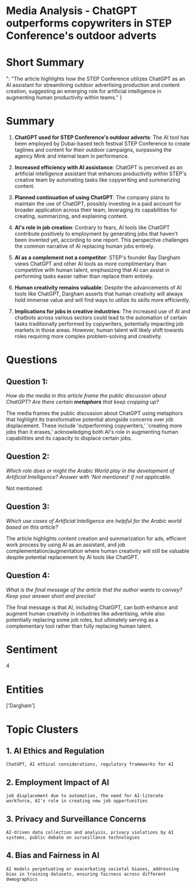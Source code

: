 # Media Analysis - ChatGPT outperforms copywriters in STEP Conference's outdoor adverts

# Short Summary
": "The article highlights how the STEP Conference utilizes ChatGPT as an AI assistant for streamlining outdoor advertising production and content creation, suggesting an emerging role for artificial intelligence in augmenting human productivity within teams."
}

# Summary
1. **ChatGPT used for STEP Conference's outdoor adverts**: The AI tool has been employed by Dubai-based tech festival STEP Conference to create taglines and content for their outdoor campaigns, surpassing the agency Mink and internal team in performance.

2. **Increased efficiency with AI assistance**: ChatGPT is perceived as an artificial intelligence assistant that enhances productivity within STEP's creative team by automating tasks like copywriting and summarizing content.

3. **Planned continuation of using ChatGPT**: The company plans to maintain the use of ChatGPT, possibly investing in a paid account for broader application across their team, leveraging its capabilities for creating, summarizing, and explaining content.

4. **AI's role in job creation**: Contrary to fears, AI tools like ChatGPT contribute positively to employment by generating jobs that haven't been invented yet, according to one report. This perspective challenges the common narrative of AI replacing human jobs entirely.

5. **AI as a complement not a competitor**: STEP's founder Ray Dargham views ChatGPT and other AI tools as more complimentary than competitive with human talent, emphasizing that AI can assist in performing tasks easier rather than replace them entirely.

6. **Human creativity remains valuable**: Despite the advancements of AI tools like ChatGPT, Dargham asserts that human creativity will always hold immense value and will find ways to utilize its skills more efficiently.

7. **Implications for jobs in creative industries**: The increased use of AI and chatbots across various sectors could lead to the automation of certain tasks traditionally performed by copywriters, potentially impacting job markets in those areas. However, human talent will likely shift towards roles requiring more complex problem-solving and creativity.

# Questions
## Question 1:
*How do the media in this article frame the public discussion about ChatGPT? Are there certain **metaphors** that keep cropping up?*

The media frames the public discussion about ChatGPT using metaphors that highlight its transformative potential alongside concerns over job displacement. These include 'outperforming copywriters,' 'creating more jobs than it erases,' acknowledging both AI's role in augmenting human capabilities and its capacity to displace certain jobs.
## Question 2:
*Which role does or might the Arabic World play in the development of Artificial Intelligence? Answer with 'Not mentioned' if not applicable.*

Not mentioned
## Question 3:
*Which use cases of Artificial Intelligence are helpful for the Arabic world based on this article?*

The article highlights content creation and summarization for ads, efficient work process by using AI as an assistant, and job complementation/augmentation where human creativity will still be valuable despite potential replacement by AI tools like ChatGPT.
## Question 4:
*What is the final message of the article that the author wants to convey? Keep your answer short and precise!*

The final message is that AI, including ChatGPT, can both enhance and augment human creativity in industries like advertising, while also potentially replacing some job roles, but ultimately serving as a complementary tool rather than fully replacing human talent.

# Sentiment
4

# Entities
['Dargham']

# Topic Clusters
## 1. AI Ethics and Regulation
	ChatGPT, AI ethical considerations, regulatory frameworks for AI
## 2. Employment Impact of AI
	job displacement due to automation, the need for AI-literate workforce, AI's role in creating new job opportunities
## 3. Privacy and Surveillance Concerns
	AI-driven data collection and analysis, privacy violations by AI systems, public debate on surveillance technologies
## 4. Bias and Fairness in AI
	AI models perpetuating or exacerbating societal biases, addressing bias in training datasets, ensuring fairness across different demographics

